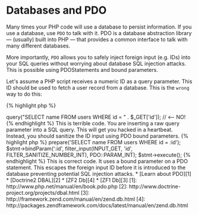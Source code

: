 # Databases and PDO

Many times your PHP code will use a database to persist information. If you use a database, use `PDO` to talk with it. PDO is a database abstraction library &mdash; (usually) built into PHP &mdash; that provides a common interface to talk with many different databases.

More importantly, `PDO` allows you to safely inject foreign input (e.g. IDs) into your SQL queries without worrying about database SQL injection attacks. This is possible using PDOStatements and bound parameters.

Let's assume a PHP script receives a numeric ID as a query parameter. This ID should be used to fetch a user record from a database. This is the `wrong` way to do this:

{% highlight php %}
<?php
$pdo = new PDO('sqlite:users.db');
$pdo->query("SELECT name FROM users WHERE id = " . $_GET['id']); // <-- NO!
{% endhighlight %}

This is terrible code. You are inserting a raw query parameter into a SQL query. This will get you hacked in a heartbeat. Instead, you should sanitize the ID input using PDO bound parameters.

{% highlight php %}
<?php
$pdo = new PDO('sqlite:users.db');
$stmt = $pdo->prepare('SELECT name FROM users WHERE id = :id');
$stmt->bindParam(':id', filter_input(INPUT_GET, 'id', FILTER_SANITIZE_NUMBER_INT), PDO::PARAM_INT);
$stmt->execute();
{% endhighlight %}

This is correct code. It uses a bound parameter on a PDO statement. This escapes the foreign input ID before it is introduced to the database preventing potential SQL injection attacks.

* [Learn about PDO][1]
* [Doctrine2 DBAL][2]
* [ZF2 Db][4]
* [ZF1 Db][3]

[1]: http://www.php.net/manual/en/book.pdo.php
[2]: http://www.doctrine-project.org/projects/dbal.html
[3]: http://framework.zend.com/manual/en/zend.db.html
[4]: http://packages.zendframework.com/docs/latest/manual/en/zend.db.html
